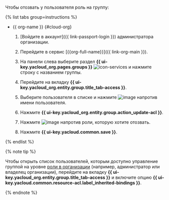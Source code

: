 
Чтобы отозвать у пользователя роль на группу:

{% list tabs group=instructions %}

- {{ org-name }} {#cloud-org}

    1. [Войдите в аккаунт]({{ link-passport-login }}) администратора организации.

    1. Перейдите в сервис [{{org-full-name}}]({{ link-org-main }}).

    1. На панели слева выберите раздел **{{ ui-key.yacloud_org.pages.groups }}** ![icon-services](../../_assets/console-icons/persons.svg) и нажмите строку с названием группы.

    1. Перейдите на вкладку **{{ ui-key.yacloud_org.entity.group.title_tab-access }}**.

    1. Выберите пользователя в списке и нажмите ![image](../../_assets/console-icons/ellipsis.svg) напротив имени пользователя.

    1. Нажмите **{{ ui-key.yacloud_org.entity.group.action_update-acl }}**.

    1. Нажмите ![image](../../_assets/console-icons/xmark.svg) напротив роли, которую хотите отозвать.

    1. Нажмите **{{ ui-key.yacloud.common.save }}**.

{% endlist %}

{% note tip %}

Чтобы открыть список пользователей, которым доступно управление группой на уровне [роли в организации](../../organization/security/index.md) (например, администратор или владелец организации), перейдите на вкладку **{{ ui-key.yacloud_org.entity.group.title_tab-access }}** и включите опцию **{{ ui-key.yacloud.common.resource-acl.label_inherited-bindings }}**.

{% endnote %}
